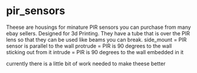 pir_sensors
===========

Theese are housings for minature PIR sensors you can purchase from many ebay sellers. Designed for 3d Printing. They have a tube that is over the PIR lens so that they can be used like beams you can break.
side_mount = PIR sensor is parallel to the wall 
protrude = PIR  is 90 degrees to the wall sticking out from it
intrude = PIR  is 90 degrees to the wall embedded in it

currently there is a little bit of work needed to make theese better
